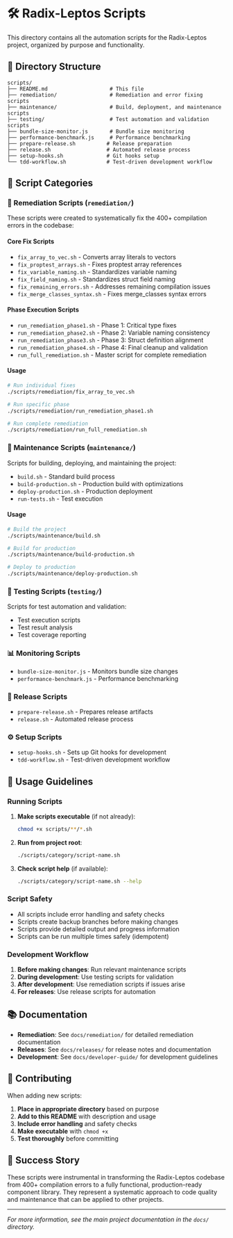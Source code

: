 # 🛠️ Radix-Leptos Scripts

This directory contains all the automation scripts for the Radix-Leptos project, organized by purpose and functionality.

## 📁 Directory Structure

```
scripts/
├── README.md                    # This file
├── remediation/                 # Remediation and error fixing scripts
├── maintenance/                 # Build, deployment, and maintenance scripts
├── testing/                     # Test automation and validation scripts
├── bundle-size-monitor.js       # Bundle size monitoring
├── performance-benchmark.js     # Performance benchmarking
├── prepare-release.sh          # Release preparation
├── release.sh                  # Automated release process
├── setup-hooks.sh              # Git hooks setup
└── tdd-workflow.sh             # Test-driven development workflow
```

## 🔧 Script Categories

### 🚨 Remediation Scripts (`remediation/`)

These scripts were created to systematically fix the 400+ compilation errors in the codebase:

#### Core Fix Scripts
- `fix_array_to_vec.sh` - Converts array literals to vectors
- `fix_proptest_arrays.sh` - Fixes proptest array references
- `fix_variable_naming.sh` - Standardizes variable naming
- `fix_field_naming.sh` - Standardizes struct field naming
- `fix_remaining_errors.sh` - Addresses remaining compilation issues
- `fix_merge_classes_syntax.sh` - Fixes merge_classes syntax errors

#### Phase Execution Scripts
- `run_remediation_phase1.sh` - Phase 1: Critical type fixes
- `run_remediation_phase2.sh` - Phase 2: Variable naming consistency
- `run_remediation_phase3.sh` - Phase 3: Struct definition alignment
- `run_remediation_phase4.sh` - Phase 4: Final cleanup and validation
- `run_full_remediation.sh` - Master script for complete remediation

#### Usage
```bash
# Run individual fixes
./scripts/remediation/fix_array_to_vec.sh

# Run specific phase
./scripts/remediation/run_remediation_phase1.sh

# Run complete remediation
./scripts/remediation/run_full_remediation.sh
```

### 🔨 Maintenance Scripts (`maintenance/`)

Scripts for building, deploying, and maintaining the project:

- `build.sh` - Standard build process
- `build-production.sh` - Production build with optimizations
- `deploy-production.sh` - Production deployment
- `run-tests.sh` - Test execution

#### Usage
```bash
# Build the project
./scripts/maintenance/build.sh

# Build for production
./scripts/maintenance/build-production.sh

# Deploy to production
./scripts/maintenance/deploy-production.sh
```

### 🧪 Testing Scripts (`testing/`)

Scripts for test automation and validation:

- Test execution scripts
- Test result analysis
- Test coverage reporting

### 📊 Monitoring Scripts

- `bundle-size-monitor.js` - Monitors bundle size changes
- `performance-benchmark.js` - Performance benchmarking

### 🚀 Release Scripts

- `prepare-release.sh` - Prepares release artifacts
- `release.sh` - Automated release process

### ⚙️ Setup Scripts

- `setup-hooks.sh` - Sets up Git hooks for development
- `tdd-workflow.sh` - Test-driven development workflow

## 🎯 Usage Guidelines

### Running Scripts

1. **Make scripts executable** (if not already):
   ```bash
   chmod +x scripts/**/*.sh
   ```

2. **Run from project root**:
   ```bash
   ./scripts/category/script-name.sh
   ```

3. **Check script help** (if available):
   ```bash
   ./scripts/category/script-name.sh --help
   ```

### Script Safety

- All scripts include error handling and safety checks
- Scripts create backup branches before making changes
- Scripts provide detailed output and progress information
- Scripts can be run multiple times safely (idempotent)

### Development Workflow

1. **Before making changes**: Run relevant maintenance scripts
2. **During development**: Use testing scripts for validation
3. **After development**: Use remediation scripts if issues arise
4. **For releases**: Use release scripts for automation

## 📚 Documentation

- **Remediation**: See `docs/remediation/` for detailed remediation documentation
- **Releases**: See `docs/releases/` for release notes and documentation
- **Development**: See `docs/developer-guide/` for development guidelines

## 🤝 Contributing

When adding new scripts:

1. **Place in appropriate directory** based on purpose
2. **Add to this README** with description and usage
3. **Include error handling** and safety checks
4. **Make executable** with `chmod +x`
5. **Test thoroughly** before committing

## 🎉 Success Story

These scripts were instrumental in transforming the Radix-Leptos codebase from 400+ compilation errors to a fully functional, production-ready component library. They represent a systematic approach to code quality and maintenance that can be applied to other projects.

---

*For more information, see the main project documentation in the `docs/` directory.*